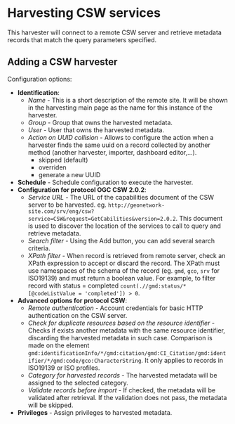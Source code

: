 # Harvesting CSW services

This harvester will connect to a remote CSW server and retrieve metadata records that match the query parameters specified.

## Adding a CSW harvester

Configuration options:

- **Identification**:
    - *Name* - This is a short description of the remote site. It will be shown in the harvesting main page as the name for this instance of the harvester.
    - *Group* - Group that owns the harvested metadata.
    - *User* - User that owns the harvested metadata.
    - *Action on UUID collision* - Allows to configure the action when a harvester finds the same uuid on a record collected by another method (another harvester, importer, dashboard editor,...).
        - skipped (default)
        - overriden
        - generate a new UUID
- **Schedule** - Schedule configuration to execute the harvester.
- **Configuration for protocol OGC CSW 2.0.2**:
    - *Service URL* - The URL of the capabilities document of the CSW server to be harvested. eg. `http://geonetwork-site.com/srv/eng/csw?service=CSW&request=GetCabilities&version=2.0.2`. This document is used to discover the location of the services to call to query and retrieve metadata.
    - *Search filter* - Using the Add button, you can add several search criteria.
    - *XPath filter* - When record is retrieved from remote server, check an XPath expression to accept or discard the record. The XPath must use namespaces of the schema of the record (eg. `gmd`, `gco`, `srv` for ISO19139) and must return a boolean value. For example, to filter record with status = completed `count(.//gmd:status/*[@codeListValue = 'completed']) > 0`.
- **Advanced options for protocol CSW**:
    - *Remote authentication* - Account credentials for basic HTTP authentication on the CSW server.
    - *Check for duplicate resources based on the resource identifier* - Checks if exists another metadata with the same resource identifier, discarding the harvested metadata in such case. Comparison is made on the element `gmd:identificationInfo/*/gmd:citation/gmd:CI_Citation/gmd:identifier/*/gmd:code/gco:CharacterString`. It only applies to records in ISO19139 or ISO profiles.
    - *Category for harvested records* - The harvested metadata will be assigned to the selected category.
    - *Validate records before import* - If checked, the metadata will be validated after retrieval. If the validation does not pass, the metadata will be skipped.
- **Privileges** - Assign privileges to harvested metadata.
